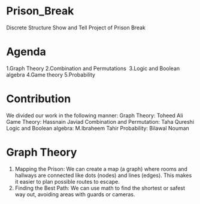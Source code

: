 # Prison_Break
Discrete Structure Show and Tell Project of Prison Break
# Agenda
1.Graph Theory​
2.Combination and Permutations ​
3.Logic and Boolean algebra​
4.Game theory​
5.Probability​
# Contribution 
We divided our work in the following manner:
Graph Theory: Toheed Ali
Game Theory: Hassnain Javiad
Combination and Permutation: Taha Qureshi
Logic and Boolean algebra​: M.Ibraheem Tahir
Probability: Bilawal Nouman
# Graph Theory
1. Mapping the Prison: We can create a map (a graph) where rooms and hallways are connected like dots (nodes) and lines (edges). This makes it easier to plan possible routes to escape.​
2. Finding the Best Path: We can use math to find the shortest or safest way out, avoiding areas with guards or cameras.​
